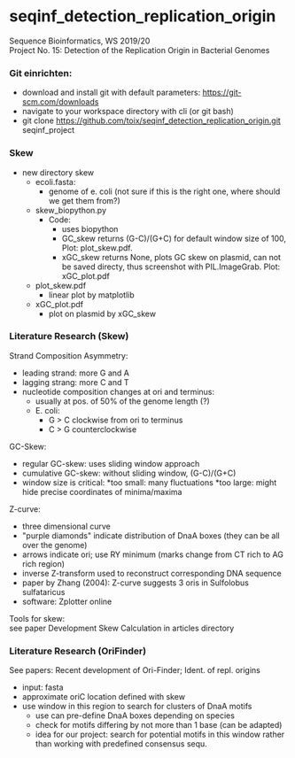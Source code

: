 # seqinf_detection_replication_origin
Sequence Bioinformatics, WS 2019/20<br/>
Project No. 15: Detection of the Replication Origin in Bacterial Genomes

### Git einrichten:
* download and install git with default parameters: https://git-scm.com/downloads<br/>
* navigate to your workspace directory with cli (or git bash)<br/>
* git clone https://github.com/toix/seqinf_detection_replication_origin.git seqinf_project<br/>

### Skew
* new directory skew  
    * ecoli.fasta:  
        * genome of e. coli (not sure if this is the right one, where should we get them from?)
    * skew_biopython.py  
        * Code:
            * uses biopython
            * GC_skew returns (G-C)/(G+C) for default window size of 100, Plot: plot_skew.pdf. 
            * xGC_skew returns None, plots GC skew on plasmid, can not be saved directy, thus screenshot with PIL.ImageGrab. Plot: xGC_plot.pdf
    * plot_skew.pdf
        * linear plot by matplotlib
	* xGC_plot.pdf
        + plot on plasmid by xGC_skew

### Literature Research (Skew)
Strand Composition Asymmetry:<br/>
* leading strand: more G and A
* lagging strang: more C and T
* nucleotide composition changes at ori and terminus:
	* usually at pos. of 50% of the genome length (?)
	* E. coli: 
		* G > C clockwise from ori to terminus
		* C > G counterclockwise

GC-Skew:<br/>
* regular GC-skew: uses sliding window approach
* cumulative GC-skew: without sliding window, (G-C)/(G+C)
* window size is critical:
	*too small: many fluctuations
	*too large: might hide precise coordinates of minima/maxima

Z-curve:<br/>
* three dimensional curve
* "purple diamonds" indicate distribution of DnaA boxes (they can be all over the genome)
* arrows indicate ori; use RY minimum (marks change from CT rich to AG rich region)
* inverse Z-transform used to reconstruct corresponding DNA sequence
* paper by Zhang (2004): Z-curve suggests 3 oris in Sulfolobus sulfataricus
* software: Zplotter online

Tools for skew:<br/>
see paper Development Skew Calculation in articles directory

### Literature Research (OriFinder)
See papers: Recent development of Ori-Finder; Ident. of repl. origins
* input: fasta
* approximate oriC location defined with skew
* use window in this region to search for clusters of DnaA motifs
	* use can pre-define DnaA boxes depending on species
	* check for motifs differing by not more than 1 base (can be adapted)
	* idea for our project: search for potential motifs in this window rather than working with predefined consensus sequ.
	
